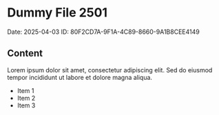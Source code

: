 # Dummy File 2501

Date: 2025-04-03
ID: 80F2CD7A-9F1A-4C89-8660-9A1B8CEE4149

## Content

Lorem ipsum dolor sit amet, consectetur adipiscing elit.
Sed do eiusmod tempor incididunt ut labore et dolore magna aliqua.

* Item 1
* Item 2
* Item 3
